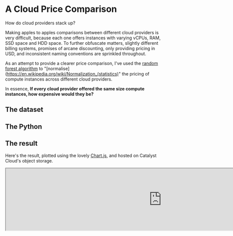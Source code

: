 # A Cloud Price Comparison
How do cloud providers stack up?

Making apples to apples comparisons between different cloud providers is very difficult, because each one offers instances with varying vCPUs, RAM, SSD space and HDD space. To further obfuscate matters, slightly different billing systems, promises of arcane discounting, only providing pricing in USD, and inconsistent naming conventions are sprinkled throughout.

As an attempt to provide a clearer price comparison, I've used the [random forest algorithm](https://en.wikipedia.org/wiki/Random_forest) to "[normalise](https://en.wikipedia.org/wiki/Normalization_(statistics)" the pricing of compute instances across different cloud providers.

In essence, **If every cloud provider offered the same size compute instances, how expensive would they be?**

## The dataset

## The Python

## The result

Here's the result, plotted using the lovely [Chart.js](http://www.chartjs.org/), and hosted on Catalyst Cloud's object storage.

<iframe src="https://object-storage.nz-por-1.catalystcloud.io/v1/AUTH_8ccc3286887e49cb9a40f023eba693b4/catalyst-cloud-price-comp/" width="1000px" height="200px"></iframe>
